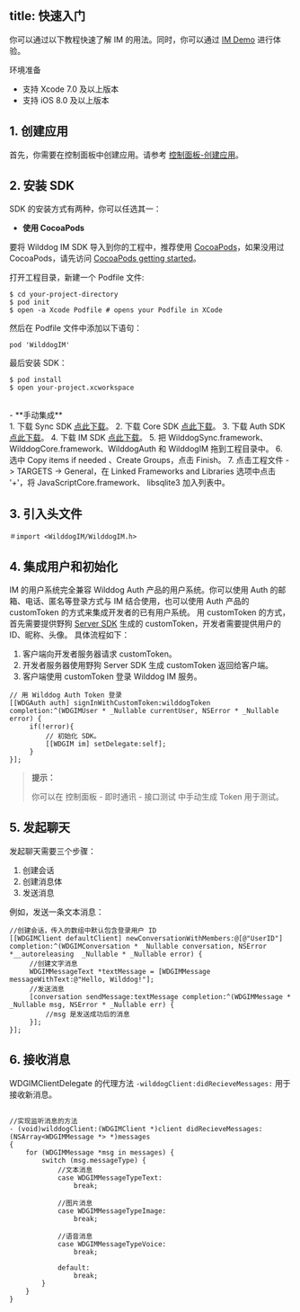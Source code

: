 
title: 快速入门
---

你可以通过以下教程快速了解 IM 的用法。同时，你可以通过 [IM Demo](https://github.com/WildDogTeam/demo-ios-wilddogim) 进行体验。

<div class="env">
    <p class="env-title">环境准备</p>
    <ul>
        <li>支持 Xcode 7.0 及以上版本</li>
        <li>支持 iOS 8.0 及以上版本</li>
    </ul>
</div>

## 1. 创建应用

首先，你需要在控制面板中创建应用。请参考 [控制面板-创建应用](/console/creat.html)。



## 2. 安装 SDK

SDK 的安装方式有两种，你可以任选其一：

- **使用 CocoaPods** 

要将 Wilddog IM SDK 导入到你的工程中，推荐使用 [CocoaPods](https://cocoapods.org/)，如果没用过 CocoaPods，请先访问  [CocoaPods getting started](https://guides.cocoapods.org/using/getting-started.html)。 

打开工程目录，新建一个 Podfile 文件:

	$ cd your-project-directory
	$ pod init
	$ open -a Xcode Podfile # opens your Podfile in XCode

然后在 Podfile 文件中添加以下语句：

	pod 'WilddogIM'

最后安装 SDK：

	$ pod install
	$ open your-project.xcworkspace

</br>
- **手动集成** 
  </br>
1. 下载 Sync SDK <a href="#" class="ios-download-sync">点此下载</a>。   
2. 下载 Core SDK <a href="#" class="ios-download-core">点此下载</a>。    
3. 下载 Auth SDK <a href="#" class="ios-download-auth">点此下载</a>。  
4. 下载 IM SDK <a href="#" class="im-ios-download">点此下载</a>。        
5. 把 WilddogSync.framework、WilddogCore.framework、WilddogAuth 和 WilddogIM 拖到工程目录中。  
6. 选中 Copy items if needed 、Create Groups，点击 Finish。  
7. 点击工程文件 -> TARGETS -> General，在 Linked Frameworks and Libraries 选项中点击 '+'，将 JavaScriptCore.framework、 libsqlite3 加入列表中。

## 3. 引入头文件

```objc
＃import <WilddogIM/WilddogIM.h>
```

## 4. 集成用户和初始化

IM 的用户系统完全兼容 Wilddog Auth 产品的用户系统。你可以使用 Auth 的邮箱、电话、匿名等登录方式与 IM 结合使用，也可以使用 Auth 产品的 customToken 的方式来集成开发者的已有用户系统。
用 customToken 的方式，首先需要提供野狗 [Server SDK](/guide/auth/server/server.html) 生成的 customToken，开发者需要提供用户的 ID、昵称、头像。
具体流程如下：
1. 客户端向开发者服务器请求 customToken。
2. 开发者服务器使用野狗 Server SDK 生成 customToken 返回给客户端。
3. 客户端使用 customToken 登录 Wilddog IM 服务。

```objc
// 用 Wilddog Auth Token 登录
[[WDGAuth auth] signInWithCustomToken:wilddogToken completion:^(WDGIMUser * _Nullable currentUser, NSError * _Nullable error) {
     if(!error){
         // 初始化 SDK。
         [[WDGIM im] setDelegate:self];
     }   
}];
```

<blockquote class="notice">
  <p><strong>提示：</strong></p>
   你可以在 控制面板 - 即时通讯 - 接口测试 中手动生成 Token 用于测试。
</blockquote> 

## 5. 发起聊天
发起聊天需要三个步骤：
1. 创建会话
2. 创建消息体
3. 发送消息

例如，发送一条文本消息：

```objc
//创建会话，传入的数组中默认包含登录用户 ID
[[WDGIMClient defaultClient] newConversationWithMembers:@[@"UserID"] completion:^(WDGIMConversation * _Nullable conversation, NSError *__autoreleasing  _Nullable * _Nullable error) {
     //创建文字消息
     WDGIMMessageText *textMessage = [WDGIMMessage messageWithText:@"Hello, Wilddog!"];
     //发送消息
     [conversation sendMessage:textMessage completion:^(WDGIMMessage * _Nullable msg, NSError * _Nullable err) {
         //msg 是发送成功后的消息
     }];
}];
```
## 6. 接收消息

WDGIMClientDelegate 的代理方法  `-wilddogClient:didRecieveMessages:` 用于接收新消息。

```objc

//实现监听消息的方法
- (void)wilddogClient:(WDGIMClient *)client didRecieveMessages:(NSArray<WDGIMMessage *> *)messages
{
    for (WDGIMMessage *msg in messages) {
        switch (msg.messageType) {
            //文本消息
            case WDGIMMessageTypeText:
                break;
                
            //图片消息
            case WDGIMMessageTypeImage:
                break;
                
            //语音消息
            case WDGIMMessageTypeVoice:
                break;
                
            default:
                break;
        }
    }
}
```
